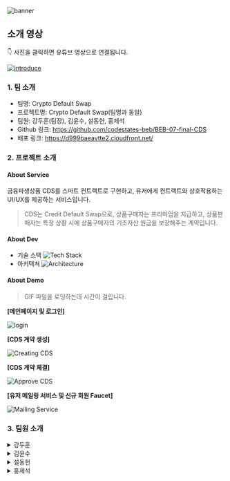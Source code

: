 ![banner](https://user-images.githubusercontent.com/18072469/217587508-563cda65-dc17-4609-9eb8-93a834e205a3.jpeg)

## 소개 영상
👇 사진을 클릭하면 유튜브 영상으로 연결됩니다.

[![introduce](https://i.ytimg.com/vi/37hWP0xpv48/maxresdefault.jpg)](https://youtu.be/37hWP0xpv48)

### 1. 팀 소개
- 팀명: Crypto Default Swap
- 프로젝트명: Crypto Default Swap(팀명과 동일)
- 팀원: 강두훈(팀장), 김윤수, 설동헌, 홍제석
- Github 링크: https://github.com/codestates-beb/BEB-07-final-CDS
- 배포 링크: https://d999baeavtte2.cloudfront.net/

### 2. 프로젝트 소개
#### About Service
금융파생상품 CDS를 스마트 컨트랙트로 구현하고, 유저에게 컨트랙트와 상호작용하는 UI/UX를 제공하는 서비스입니다.

> CDS는 Credit Default Swap으로, 상품구매자는 프리미엄을 지급하고, 상품판매자는 특정 상황 시에 상품구매자의 기초자산 원금을 보장해주는 계약입니다.

#### About Dev
  - 기술 스택
![Tech Stack](https://user-images.githubusercontent.com/18072469/221783546-de483c90-10b4-4bb7-b002-80b09376ce1d.jpeg)
  - 아키텍쳐
![Architecture](https://user-images.githubusercontent.com/18072469/221783573-097f7cad-cf51-4e13-81de-bea9cbd2dd7e.jpeg)

#### About Demo
> GIF 파일을 로딩하는데 시간이 걸립니다.

**[메인페이지 및 로그인]**


![login](https://s3.us-west-2.amazonaws.com/secure.notion-static.com/6101dc09-4da8-488e-9ce6-a1aae25ba9f3/%E1%84%86%E1%85%A6%E1%84%8B%E1%85%B5%E1%86%AB%E1%84%91%E1%85%A6%E1%84%8B%E1%85%B5%E1%84%8C%E1%85%B5%E1%84%85%E1%85%A9%E1%84%80%E1%85%B3%E1%84%8B%E1%85%B5%E1%86%AB.gif?X-Amz-Algorithm=AWS4-HMAC-SHA256&X-Amz-Content-Sha256=UNSIGNED-PAYLOAD&X-Amz-Credential=AKIAT73L2G45EIPT3X45%2F20230228%2Fus-west-2%2Fs3%2Faws4_request&X-Amz-Date=20230228T070333Z&X-Amz-Expires=86400&X-Amz-Signature=f3710c08c0e0b3abe92e4d952851c770d914d5ac9e22be3f390aebe3a203844e&X-Amz-SignedHeaders=host&x-id=GetObject)

**[CDS 계약 생성]**

![Creating CDS](https://s3.us-west-2.amazonaws.com/secure.notion-static.com/56712064-1c44-4779-ad56-fd7f04fb219b/Create%E1%84%89%E1%85%B5%E1%84%85%E1%85%A1%E1%84%90%E1%85%A9.gif?X-Amz-Algorithm=AWS4-HMAC-SHA256&X-Amz-Content-Sha256=UNSIGNED-PAYLOAD&X-Amz-Credential=AKIAT73L2G45EIPT3X45%2F20230228%2Fus-west-2%2Fs3%2Faws4_request&X-Amz-Date=20230228T070333Z&X-Amz-Expires=86400&X-Amz-Signature=d50ebc4025f443d03166fcc38d667b1407be5dd4f76670fe4333076fe5a7c527&X-Amz-SignedHeaders=host&x-id=GetObject)

**[CDS 계약 체결]**

![Approve CDS](https://s3.us-west-2.amazonaws.com/secure.notion-static.com/033153ee-987a-4d00-950c-2a755e8fab17/Accept%E1%84%89%E1%85%B5%E1%84%85%E1%85%A1%E1%84%90%E1%85%A9.gif?X-Amz-Algorithm=AWS4-HMAC-SHA256&X-Amz-Content-Sha256=UNSIGNED-PAYLOAD&X-Amz-Credential=AKIAT73L2G45EIPT3X45%2F20230228%2Fus-west-2%2Fs3%2Faws4_request&X-Amz-Date=20230228T070333Z&X-Amz-Expires=86400&X-Amz-Signature=7fb0e1c09e9648b9d5ca2e3c4e11a7d512c328ffd38988b59bbbc4508be7f7cb&X-Amz-SignedHeaders=host&x-id=GetObject)

**[유저 메일링 서비스 및 신규 회원 Faucet]**

![Mailing Service](https://s3.us-west-2.amazonaws.com/secure.notion-static.com/93fd37f0-0165-47c2-a8b2-14706339b898/%E1%84%86%E1%85%A6%E1%84%8B%E1%85%B5%E1%86%AF%E1%84%85%E1%85%B5%E1%86%BC%E1%84%91%E1%85%AE%E1%84%89%E1%85%A6%E1%86%BA.gif?X-Amz-Algorithm=AWS4-HMAC-SHA256&X-Amz-Content-Sha256=UNSIGNED-PAYLOAD&X-Amz-Credential=AKIAT73L2G45EIPT3X45%2F20230228%2Fus-west-2%2Fs3%2Faws4_request&X-Amz-Date=20230228T070333Z&X-Amz-Expires=86400&X-Amz-Signature=798cefe260e92a9c9a254e95fd53049c77a15d53092a8e0b95c9d0a365af2e02&X-Amz-SignedHeaders=host&x-id=GetObject)



### 3. 팀원 소개
<details>
<summary>강두훈</summary>
<div markdown='1'>
<p>- 역할: 팀장</p>
<p>- 포지션: 프론트엔드 및 프로덕트 총괄</p>
<p>- 깃허브 링크: https://github.com/Duhoon</p>
<p>- 블로그: https://velog.io/@jejualrock</p>
<p>- 주요 구현 내용</p>

- 클라이언트 Create 페이지, Accept 페이지, Detail 페이지 UI / UX 작성 및 개선
- CDS 컨트랙트, ERC20 토큰 컨트랙트와 메타마스크 상호작용
- 메타마스크를 통한 클라이언트 인증
- 상태관리 라이브러리를 통한 글로벌 변수 관리
- 서버 제공 API를 통한 데이터 요청

</div>
</details>

<details>
<summary>김윤수</summary>
<div markdown='1'>
<p>- 역할: 팀원</p>
<p>- 포지션: 컨트랙트</p>
<p>- 깃허브 링크: https://github.com/bbabi0901</p>
<p>- 블로그: https://velog.io/@bbabi0901</p>
<p>- 주요 구현 내용</p>

- Factory

    - CDS

      계약의 생성, 체결, 정산, 보험료 납부 등 CDS 계약 관련 주요 기능에 관한 컨트랙트
        
    - AssetHandler
        
        사용자의 보증금, 보험료 납부 정보를 기록, 관리하는 컨트랙트
        
    - SwapHandler
        
        배포한 Swap 컨트랙트를 추적, 관리하는 컨트랙트
        
- Instance
    - Swap
        
        생성된 CDS 계약의 세부 내용을 기록, 관리하는 컨트랙트
        
    - PriceConsumer
        
        프라이빗 네트워크의 모킹 오라클로부터 온체인 가격 정보를 호출하는 컨트랙트
        
    - PriceConsumerGoerli
        
        고얼
        

테스트 케이스 구현

 트러플의 테스트 프레임워크를 사용하여, 컨트랙트의 핵심 기능마다 다양한 시나리오를 추가하여 컨트랙트를 검증.

</div>
</details>

<details>
<summary>설동헌</summary>
<div markdown='1'>
<p>- 역할: 팀원</p>
<p>- 포지션: 백엔드 / CI/CD</p>
<p>- 깃허브 링크: </p>
<p>- 블로그: </p>
<p>- 주요 구현 내용</p>

- 백엔드와 블록체인 관련한 모든 인프라 관리

  - 온프레미스
      - 홈서버를 활용한 프라이빗 블록체인 노드 호스팅
  - 클라우드
      - 클라우드 아키텍쳐 설계 및 배포
      - API 서버, 블록체인 리스너, DB, 캐시 DB

- 블록체인 리스너 개발

  - 블록체인 네트워크에 실시간으로 연동되어 DB 업데이트

- 백엔드 서버 개발

  - 블록체인 리스너에서 업데이트된 DB를 클라이언트의 요구사항에 맞게 전달
  - 체인링크와 코인게코 API에서 수신한 가격정보를 지속적으로 캐시 DB에 갱신
  - 사용자 로그인 관리 및 맞춤형 메일링 서비스 제공
  - api 설계 및 swagger를 활용한 api 문서 작성

</div>
</details>

<details>
<summary>홍제석</summary>
<div markdown='1'>
<p>- 역할: 팀원</p>
<p>- 포지션: 프론트엔드 및 기획</p>
<p>- 깃허브 링크: </p>
<p>- 블로그: </p>
<p>- 주요 구현 내용</p>

- Mainpage
- Mypage
- Teams page
- Understanding CDS page
- DeFi Risks page
- UI/UX 디자인 설계, 로고 디자인 및 Wireframe 작성
- 서버 제공 API를 통한 데이터 요청, 삽입, 필터링
- Client 마켓데이터의 체인링크, 코인게코 데이터 연동

</div>
</details>
  
